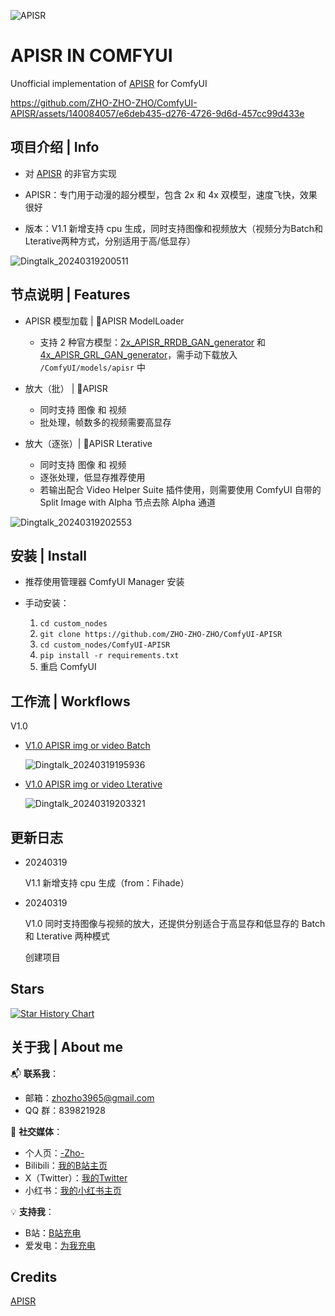 

![APISR](https://github.com/ZHO-ZHO-ZHO/ComfyUI-APISR/assets/140084057/740def33-964b-47ab-a2f0-e3a11fcbbd1c)


# APISR IN COMFYUI

Unofficial implementation of [APISR](https://github.com/Kiteretsu77/APISR) for ComfyUI


https://github.com/ZHO-ZHO-ZHO/ComfyUI-APISR/assets/140084057/e6deb435-d276-4726-9d6d-457cc99d433e


## 项目介绍 | Info

- 对 [APISR](https://github.com/Kiteretsu77/APISR) 的非官方实现

- APISR：专门用于动漫的超分模型，包含 2x 和 4x 双模型，速度飞快，效果很好
  
- 版本：V1.1 新增支持 cpu 生成，同时支持图像和视频放大（视频分为Batch和Lterative两种方式，分别适用于高/低显存）

![Dingtalk_20240319200511](https://github.com/ZHO-ZHO-ZHO/ComfyUI-APISR/assets/140084057/a6aaccf9-01e6-4c79-a9bf-6beb830e572a)


## 节点说明 | Features

- APISR 模型加载 | 🔎APISR ModelLoader
    - 支持 2 种官方模型：[2x_APISR_RRDB_GAN_generator](https://huggingface.co/camenduru/APISR/resolve/main/2x_APISR_RRDB_GAN_generator.pth?download=true) 和 [4x_APISR_GRL_GAN_generator](https://huggingface.co/camenduru/APISR/resolve/main/4x_APISR_GRL_GAN_generator.pth?download=true)，需手动下载放入 `/ComfyUI/models/apisr` 中
    
- 放大（批） | 🔎APISR
    - 同时支持 图像 和 视频
    - 批处理，帧数多的视频需要高显存
    
- 放大（逐张）| 🔎APISR Lterative
    - 同时支持 图像 和 视频
    - 逐张处理，低显存推荐使用
    - 若输出配合 Video Helper Suite 插件使用，则需要使用 ComfyUI 自带的 Split Image with Alpha 节点去除 Alpha 通道
 
 ![Dingtalk_20240319202553](https://github.com/ZHO-ZHO-ZHO/ComfyUI-APISR/assets/140084057/5cc2c2fc-dc09-44e2-a363-831910f77172)


## 安装 | Install

- 推荐使用管理器 ComfyUI Manager 安装

- 手动安装：
    1. `cd custom_nodes`
    2. `git clone https://github.com/ZHO-ZHO-ZHO/ComfyUI-APISR`
    3. `cd custom_nodes/ComfyUI-APISR`
    4. `pip install -r requirements.txt`
    5. 重启 ComfyUI


## 工作流 | Workflows

V1.0

  - [V1.0 APISR img or video Batch](https://github.com/ZHO-ZHO-ZHO/ComfyUI-APISR/blob/main/APISR%20WORKFLOWS/APISR%20img%20or%20video%20Batch%E3%80%90Zho%E3%80%91.json)

    ![Dingtalk_20240319195936](https://github.com/ZHO-ZHO-ZHO/ComfyUI-APISR/assets/140084057/2dc21ac0-6ca4-45a6-8009-29f0eece7426)

  - [V1.0 APISR img or video Lterative](https://github.com/ZHO-ZHO-ZHO/ComfyUI-APISR/blob/main/APISR%20WORKFLOWS/APISR%20img%20or%20video%20Lterative%E3%80%90Zho%E3%80%91.json)
    
    ![Dingtalk_20240319203321](https://github.com/ZHO-ZHO-ZHO/ComfyUI-APISR/assets/140084057/9ebc1153-2d68-4fa2-b24a-b7bb8ebe437a)


## 更新日志

- 20240319

  V1.1 新增支持 cpu 生成（from：Fihade）

- 20240319

  V1.0 同时支持图像与视频的放大，还提供分别适合于高显存和低显存的 Batch 和 Lterative 两种模式

  创建项目
  

## Stars 

[![Star History Chart](https://api.star-history.com/svg?repos=ZHO-ZHO-ZHO/ComfyUI-APISR&type=Date)](https://star-history.com/#ZHO-ZHO-ZHO/ComfyUI-APISR&Date)


## 关于我 | About me

📬 **联系我**：
- 邮箱：zhozho3965@gmail.com
- QQ 群：839821928

🔗 **社交媒体**：
- 个人页：[-Zho-](https://jike.city/zho)
- Bilibili：[我的B站主页](https://space.bilibili.com/484366804)
- X（Twitter）：[我的Twitter](https://twitter.com/ZHOZHO672070)
- 小红书：[我的小红书主页](https://www.xiaohongshu.com/user/profile/63f11530000000001001e0c8?xhsshare=CopyLink&appuid=63f11530000000001001e0c8&apptime=1690528872)

💡 **支持我**：
- B站：[B站充电](https://space.bilibili.com/484366804)
- 爱发电：[为我充电](https://afdian.net/a/ZHOZHO)


## Credits

[APISR](https://github.com/Kiteretsu77/APISR)




